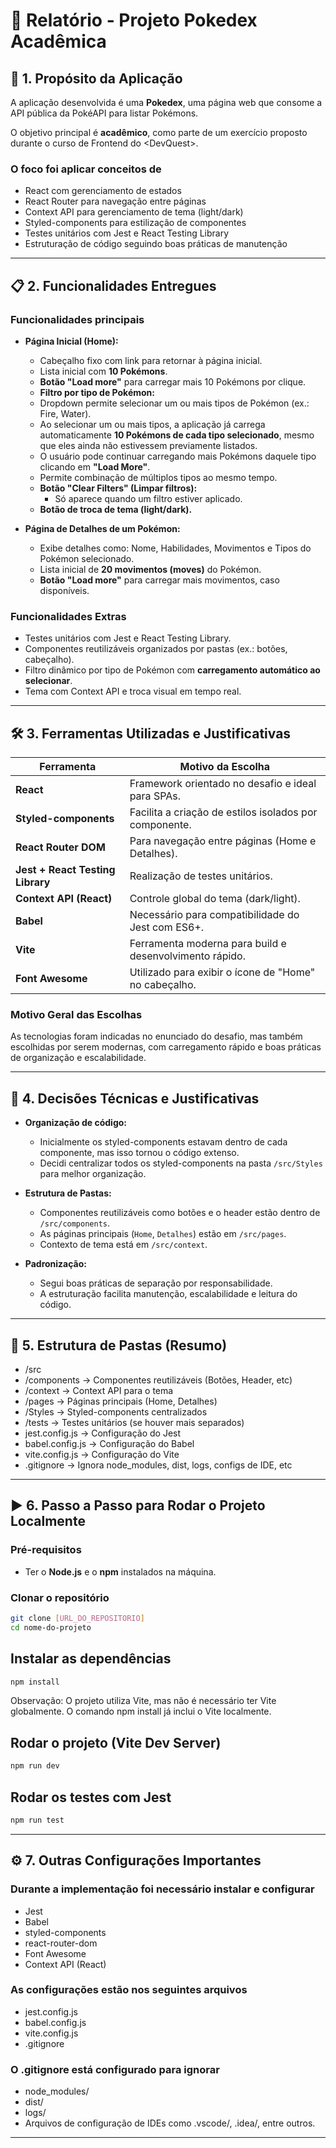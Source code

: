 # 📖 Relatório - Projeto Pokedex Acadêmica

## 📌 1. Propósito da Aplicação

A aplicação desenvolvida é uma **Pokedex**, uma página web que consome a API pública da PokéAPI para listar Pokémons.

O objetivo principal é **acadêmico**, como parte de um exercício proposto durante o curso de Frontend do \<DevQuest\>.

### O foco foi aplicar conceitos de

- React com gerenciamento de estados
- React Router para navegação entre páginas
- Context API para gerenciamento de tema (light/dark)
- Styled-components para estilização de componentes
- Testes unitários com Jest e React Testing Library
- Estruturação de código seguindo boas práticas de manutenção

---

## 📋 2. Funcionalidades Entregues

### Funcionalidades principais

- **Página Inicial (Home):**
  - Cabeçalho fixo com link para retornar à página inicial.
  - Lista inicial com **10 Pokémons**.
  - **Botão "Load more"** para carregar mais 10 Pokémons por clique.
  - **Filtro por tipo de Pokémon:**
  - Dropdown permite selecionar um ou mais tipos de Pokémon (ex.: Fire, Water).
  - Ao selecionar um ou mais tipos, a aplicação já carrega automaticamente **10 Pokémons de cada tipo selecionado**, mesmo que eles ainda não estivessem previamente listados.
  - O usuário pode continuar carregando mais Pokémons daquele tipo clicando em **"Load More"**.
  - Permite combinação de múltiplos tipos ao mesmo tempo.
  - **Botão "Clear Filters" (Limpar filtros):**
    - Só aparece quando um filtro estiver aplicado.
  - **Botão de troca de tema (light/dark).**

- **Página de Detalhes de um Pokémon:**
  - Exibe detalhes como: Nome, Habilidades, Movimentos e Tipos do Pokémon selecionado.
  - Lista inicial de **20 movimentos (moves)** do Pokémon.
  - **Botão "Load more"** para carregar mais movimentos, caso disponíveis.

### Funcionalidades Extras

- Testes unitários com Jest e React Testing Library.
- Componentes reutilizáveis organizados por pastas (ex.: botões, cabeçalho).
- Filtro dinâmico por tipo de Pokémon com **carregamento automático ao selecionar**.
- Tema com Context API e troca visual em tempo real.

---

## 🛠️ 3. Ferramentas Utilizadas e Justificativas

| Ferramenta                       | Motivo da Escolha                                      |
|----------------------------------|--------------------------------------------------------|
| **React**                        | Framework orientado no desafio e ideal para SPAs.      |
| **Styled-components**            | Facilita a criação de estilos isolados por componente. |
| **React Router DOM**             | Para navegação entre páginas (Home e Detalhes).        |
| **Jest + React Testing Library** | Realização de testes unitários.                        |
| **Context API (React)**          | Controle global do tema (dark/light).                  |
| **Babel**                        | Necessário para compatibilidade do Jest com ES6+.      |
| **Vite**                         | Ferramenta moderna para build e desenvolvimento rápido.|
|**Font Awesome**                  | Utilizado para exibir o ícone de "Home" no cabeçalho.  |

### Motivo Geral das Escolhas

As tecnologias foram indicadas no enunciado do desafio, mas também escolhidas por serem modernas, com carregamento rápido e boas práticas de organização e escalabilidade.

---

## 🧱 4. Decisões Técnicas e Justificativas

- **Organização de código:**
  - Inicialmente os styled-components estavam dentro de cada componente, mas isso tornou o código extenso.
  - Decidi centralizar todos os styled-components na pasta `/src/Styles` para melhor organização.

- **Estrutura de Pastas:**
  - Componentes reutilizáveis como botões e o header estão dentro de `/src/components`.
  - As páginas principais (`Home`, `Detalhes`) estão em `/src/pages`.
  - Contexto de tema está em `/src/context`.

- **Padronização:**
  - Segui boas práticas de separação por responsabilidade.
  - A estruturação facilita manutenção, escalabilidade e leitura do código.

---

## 📂 5. Estrutura de Pastas (Resumo)

- /src
- /components → Componentes reutilizáveis (Botões, Header, etc)
- /context → Context API para o tema
- /pages → Páginas principais (Home, Detalhes)
- /Styles → Styled-components centralizados
- /tests → Testes unitários (se houver mais separados)
- jest.config.js → Configuração do Jest
- babel.config.js → Configuração do Babel
- vite.config.js → Configuração do Vite
- .gitignore → Ignora node_modules, dist, logs, configs de IDE, etc

---

## ▶️ 6. Passo a Passo para Rodar o Projeto Localmente

### Pré-requisitos

- Ter o **Node.js** e o **npm** instalados na máquina.

### Clonar o repositório

```bash
git clone [URL_DO_REPOSITORIO]
cd nome-do-projeto
```

## Instalar as dependências

```bash
npm install
```

Observação: O projeto utiliza Vite, mas não é necessário ter Vite globalmente. O comando npm install já inclui o Vite localmente.

## Rodar o projeto (Vite Dev Server)

```bash
npm run dev
```

## Rodar os testes com Jest

```bash
npm run test
```

---

## ⚙️ 7. Outras Configurações Importantes

### Durante a implementação foi necessário instalar e configurar

- Jest
- Babel
- styled-components
- react-router-dom
- Font Awesome
- Context API (React)

### As configurações estão nos seguintes arquivos

- jest.config.js
- babel.config.js
- vite.config.js
- .gitignore

### O .gitignore está configurado para ignorar

- node_modules/
- dist/
- logs/
- Arquivos de configuração de IDEs como .vscode/, .idea/, entre outros.

---

